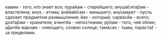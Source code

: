 кавим - того, кто знает все; пура̄н̣ам - старейшего; ануш́а̄сита̄рам - властелина; ан̣ох̣ - атома; ан̣ӣйа̄м̇сам - меньшего; анусмарет - пусть сделает предметом размышления; йах̣ - который; сарвасйа - всего; дха̄та̄рам - хранителя; ачинтйа - непостижим; рӯпам - того, чей облик; а̄дитйа-варн̣ам - сияющего, словно солнце; тамасах̣ - тьмы; параста̄т - за пределами.